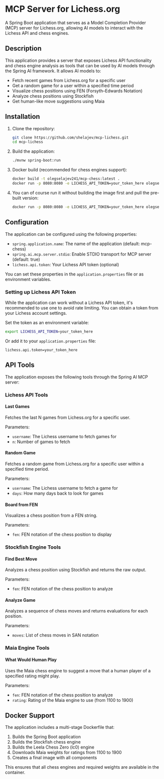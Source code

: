 # MCP Server for Lichess.org

A Spring Boot application that serves as a Model Completion Provider (MCP) server for Lichess.org, allowing AI models to interact with the Lichess API and chess engines.

## Description

This application provides a server that exposes Lichess API functionality and chess engine analysis as tools that can be used by AI models through the Spring AI framework. It allows AI models to:

- Fetch recent games from Lichess.org for a specific user
- Get a random game for a user within a specified time period
- Visualize chess positions using FEN (Forsyth–Edwards Notation)
- Analyze chess positions using Stockfish
- Get human-like move suggestions using Maia

## Installation

1. Clone the repository:
   ```bash
   git clone https://github.com/shelajev/mcp-lichess.git
   cd mcp-lichess
   ```

2. Build the application:
   ```bash
   ./mvnw spring-boot:run
   ```

3. Docker build (recommended for chess engines support):
   ```bash
   docker build -t olegselajev241/mcp-chess:latest .
   docker run -p 8080:8080 -e LICHESS_API_TOKEN=your_token_here olegselajev241/mcp-chess:latest
   ```
   
4. You can of course run it without building the image first and pull the pre-built version: 
     ```bash
   docker run -p 8080:8080 -e LICHESS_API_TOKEN=your_token_here olegselajev241/mcp-chess:latest
   ```

## Configuration

The application can be configured using the following properties:

- `spring.application.name`: The name of the application (default: mcp-chess)
- `spring.ai.mcp.server.stdio`: Enable STDIO transport for MCP server (default: true)
- `lichess.api.token`: Your Lichess API token (optional)

You can set these properties in the `application.properties` file or as environment variables.

### Setting up Lichess API Token

While the application can work without a Lichess API token, it's recommended to use one to avoid rate limiting. You can obtain a token from your Lichess account settings.

Set the token as an environment variable:
```bash
export LICHESS_API_TOKEN=your_token_here
```

Or add it to your `application.properties` file:
```properties
lichess.api.token=your_token_here
```

## API Tools

The application exposes the following tools through the Spring AI MCP server:

### Lichess API Tools

#### Last Games

Fetches the last N games from Lichess.org for a specific user.

Parameters:
- `username`: The Lichess username to fetch games for
- `n`: Number of games to fetch

#### Random Game

Fetches a random game from Lichess.org for a specific user within a specified time period.

Parameters:
- `username`: The Lichess username to fetch a game for
- `days`: How many days back to look for games

#### Board from FEN

Visualizes a chess position from a FEN string.

Parameters:
- `fen`: FEN notation of the chess position to display

### Stockfish Engine Tools

#### Find Best Move

Analyzes a chess position using Stockfish and returns the raw output.

Parameters:
- `fen`: FEN notation of the chess position to analyze

#### Analyze Game

Analyzes a sequence of chess moves and returns evaluations for each position.

Parameters:
- `moves`: List of chess moves in SAN notation

### Maia Engine Tools

#### What Would Human Play

Uses the Maia chess engine to suggest a move that a human player of a specified rating might play.

Parameters:
- `fen`: FEN notation of the chess position to analyze
- `rating`: Rating of the Maia engine to use (from 1100 to 1900)

## Docker Support

The application includes a multi-stage Dockerfile that:
1. Builds the Spring Boot application
2. Builds the Stockfish chess engine
3. Builds the Leela Chess Zero (lc0) engine
4. Downloads Maia weights for ratings from 1100 to 1900
5. Creates a final image with all components

This ensures that all chess engines and required weights are available in the container.
